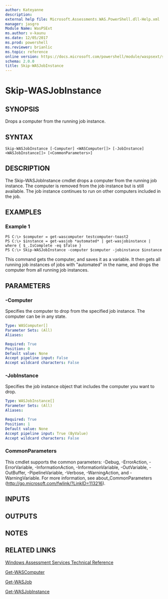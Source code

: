 ```yaml
---
author: Kateyanne
description: 
external help file: Microsoft.Assessments.WAS.PowerShell.dll-Help.xml
manager: jasgro
Module Name: WasPSExt
ms.author: v-kaunu
ms.date: 12/05/2017
ms.prod: powershell
ms.reviewer: brianlic
ms.topic: reference
online version: https://docs.microsoft.com/powershell/module/waspsext/skip-wasjobinstance?view=windowsserver2012r2-ps&wt.mc_id=ps-gethelp
schema: 2.0.0
title: Skip-WASJobInstance
---
```


# Skip-WASJobInstance

## SYNOPSIS
Drops a computer from the running job instance.

## SYNTAX

```
Skip-WASJobInstance [-Computer] <WASComputer[]> [-JobInstance] <WASJobInstance[]> [<CommonParameters>]
```

## DESCRIPTION
The Skip-WASJobInstance cmdlet drops a computer from the running job instance.
The computer is removed from the job instance but is still available.
The job instance continues to run on other computers included in the job.

## EXAMPLES

### Example 1
```
PS C:\> $computer = get-wascomputer testcomputer-toast2
PS C:\> $instance = get-wasjob *automated* | get-wasjobinstance | where { $_.IsComplete -eq $false }
PS C:\> Skip-WASJobInstance -computer $computer -jobinstance $instance
```

This command gets the computer, and saves it as a variable.
It then gets all running job instances of jobs with "automated" in the name, and drops the computer from all running job instances.

## PARAMETERS

### -Computer
Specifies the computer to drop from the specified job instance.
The computer can be in any state.

```yaml
Type: WASComputer[]
Parameter Sets: (All)
Aliases: 

Required: True
Position: 0
Default value: None
Accept pipeline input: False
Accept wildcard characters: False
```

### -JobInstance
Specifies the job instance object that includes the computer you want to drop.

```yaml
Type: WASJobInstance[]
Parameter Sets: (All)
Aliases: 

Required: True
Position: 1
Default value: None
Accept pipeline input: True (ByValue)
Accept wildcard characters: False
```

### CommonParameters
This cmdlet supports the common parameters: -Debug, -ErrorAction, -ErrorVariable, -InformationAction, -InformationVariable, -OutVariable, -OutBuffer, -PipelineVariable, -Verbose, -WarningAction, and -WarningVariable. For more information, see about_CommonParameters (http://go.microsoft.com/fwlink/?LinkID=113216).

## INPUTS

## OUTPUTS

## NOTES

## RELATED LINKS

[Windows Assessment Services Technical Reference](https://go.microsoft.com/fwlink/?LinkId=215628)

[Get-WASComputer](./Get-WASComputer.md)

[Get-WASJob](./Get-WASJob.md)

[Get-WASJobInstance](./Get-WASJobInstance.md)

